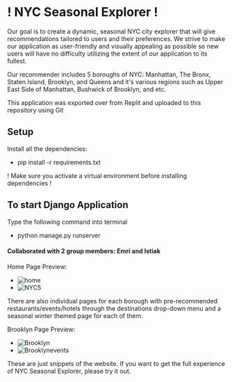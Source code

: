 # ! NYC Seasonal Explorer !

Our goal is to create a dynamic, seasonal NYC city explorer that will give recommendations tailored to users and their preferences. We strive to make our application as user-friendly and visually appealing as possible so new users will have no difficulty utilizing the extent of our application to its fullest.

Our recommender includes 5 boroughs of NYC: Manhattan, The Bronx, Staten Island, Brooklyn, and Queens and it's various regions such as Upper East Side of Manhattan, Bushwick of Brooklyn, and etc.

This application was exported over from Replit and uploaded to this repository using Git

## Setup
Install all the dependencies:
- pip install -r requirements.txt

! Make sure you activate a virtual environment before installing dependencies !

## To start Django Application

Type the following command into terminal 

- python manage.py runserver 

#### Collaborated with 2 group members: Emri and Istiak

Home Page Preview:

- ![home](https://github.com/darrencodes0/NYC-Seasonal-Explorer/assets/126924973/4406e813-00b8-48c7-ac65-9088291b41ed)
- ![NYC5](https://github.com/darrencodes0/NYC-Seasonal-Explorer/assets/126924973/8302db18-964b-49ec-af4d-40e28a2c18c8)

There are also individual pages for each borough with pre-recommended restaurants/events/hotels through the destinations drop-down menu and a seasonal winter themed page for each of them.

Brooklyn Page Preview:

- ![Brooklyn](https://github.com/darrencodes0/NYC-Seasonal-Explorer/assets/126924973/a862005a-c5db-48e6-9922-ab49ffd4315b)
- ![Brooklynevents](https://github.com/darrencodes0/NYC-Seasonal-Explorer/assets/126924973/3afc9239-33b8-4470-ab59-b87c6b8ec163)

These are just snippets of the website. If you want to get the full experience of NYC Seasonal Explorer, please try it out. 
